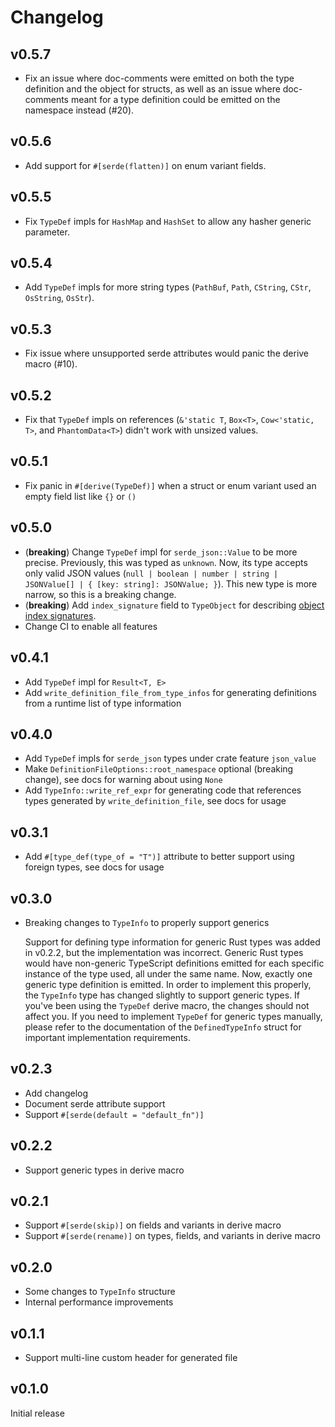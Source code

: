 # Changelog

## v0.5.7

* Fix an issue where doc-comments were emitted on both the type definition and the object for structs, as well as an issue where doc-comments meant for a type definition could be emitted on the namespace instead (#20).

## v0.5.6

* Add support for `#[serde(flatten)]` on enum variant fields.

## v0.5.5

* Fix `TypeDef` impls for `HashMap` and `HashSet` to allow any hasher generic parameter.

## v0.5.4

* Add `TypeDef` impls for more string types (`PathBuf`, `Path`, `CString`, `CStr`, `OsString`, `OsStr`).

## v0.5.3

* Fix issue where unsupported serde attributes would panic the derive macro (#10).

## v0.5.2

* Fix that `TypeDef` impls on references (`&'static T`, `Box<T>`, `Cow<'static, T>`, and `PhantomData<T>`) didn't work with unsized values.

## v0.5.1

* Fix panic in `#[derive(TypeDef)]` when a struct or enum variant used an empty field list like `{}` or `()`

## v0.5.0

* (**breaking**) Change `TypeDef` impl for `serde_json::Value` to be more precise. Previously, this was typed as `unknown`. Now, its type accepts only valid JSON values (`null | boolean | number | string | JSONValue[] | { [key: string]: JSONValue; }`). This new type is more narrow, so this is a breaking change.
* (**breaking**) Add `index_signature` field to `TypeObject` for describing [object index signatures](https://www.typescriptlang.org/docs/handbook/2/objects.html#index-signatures).
* Change CI to enable all features

## v0.4.1

* Add `TypeDef` impl for `Result<T, E>`
* Add `write_definition_file_from_type_infos` for generating definitions from a runtime list of type information

## v0.4.0

* Add `TypeDef` impls for `serde_json` types under crate feature `json_value`
* Make `DefinitionFileOptions::root_namespace` optional (breaking change), see docs for warning about using `None`
* Add `TypeInfo::write_ref_expr` for generating code that references types generated by `write_definition_file`, see docs for usage

## v0.3.1

* Add `#[type_def(type_of = "T")]` attribute to better support using foreign types, see docs for usage

## v0.3.0

* Breaking changes to `TypeInfo` to properly support generics

  Support for defining type information for generic Rust types was added in v0.2.2, but the implementation was incorrect. Generic Rust types would have non-generic TypeScript definitions emitted for each specific instance of the type used, all under the same name. Now, exactly one generic type definition is emitted. In order to implement this properly, the `TypeInfo` type has changed slightly to support generic types. If you've been using the `TypeDef` derive macro, the changes should not affect you. If you need to implement `TypeDef` for generic types manually, please refer to the documentation of the `DefinedTypeInfo` struct for important implementation requirements.

## v0.2.3

* Add changelog
* Document serde attribute support
* Support `#[serde(default = "default_fn")]`

## v0.2.2

* Support generic types in derive macro

## v0.2.1

* Support `#[serde(skip)]` on fields and variants in derive macro
* Support `#[serde(rename)]` on types, fields, and variants in derive macro

## v0.2.0

* Some changes to `TypeInfo` structure
* Internal performance improvements

## v0.1.1

* Support multi-line custom header for generated file

## v0.1.0

Initial release
